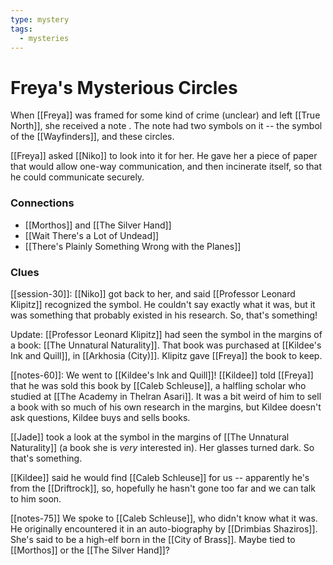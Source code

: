 ```yaml
---
type: mystery
tags:
  - mysteries
---
```


# Freya's Mysterious Circles

When [[Freya]] was framed for some kind of crime (unclear) and left [[True North]], she received a note . The note had two symbols on it -- the symbol of the [[Wayfinders]], and these circles. 

[[Freya]] asked [[Niko]] to look into it for her. He gave her a piece of paper that would allow one-way communication, and then incinerate itself, so that he could communicate securely.

### Connections
* [[Morthos]] and [[The Silver Hand]]
* [[Wait There's a Lot of Undead]]
* [[There's Plainly Something Wrong with the Planes]]

### Clues
[[session-30]]: [[Niko]] got back to her, and said [[Professor Leonard Klipitz]] recognized the symbol. He couldn't say exactly what it was, but it was something that probably existed in his research. So, that's something!

Update: [[Professor Leonard Klipitz]] had seen the symbol in the margins of a book: [[The Unnatural Naturality]]. That book was purchased at [[Kildee's Ink and Quill]], in [[Arkhosia (City)]]. Klipitz gave [[Freya]] the book to keep.

[[notes-60]]: We went to [[Kildee's Ink and Quill]]! [[Kildee]] told [[Freya]] that he was sold this book by [[Caleb Schleuse]], a halfling scholar who studied at [[The Academy in Thelran Asari]]. It was a bit weird of him to sell a book with so much of his own research in the margins, but Kildee doesn't ask questions, Kildee buys and sells books. 

[[Jade]] took a look at the symbol in the margins of [[The Unnatural Naturality]] (a book she is *very* interested in). Her glasses turned dark. So that's something.

[[Kildee]] said he would find [[Caleb Schleuse]] for us -- apparently he's from the [[Driftrock]], so, hopefully he hasn't gone too far and we can talk to him soon.

[[notes-75]] We spoke to [[Caleb Schleuse]], who didn't know what it was. He originally encountered it in an auto-biography by [[Drimbias Shaziros]]. She's said to be a high-elf born in the [[City of Brass]]. Maybe tied to [[Morthos]] or the [[The Silver Hand]]? 